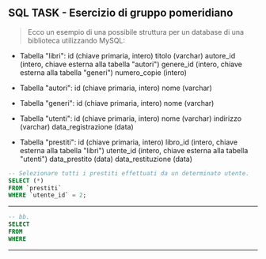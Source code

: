 ## SQL TASK - Esercizio di gruppo pomeridiano

> Ecco un esempio di una possibile struttura per un database di una biblioteca utilizzando MySQL:

- Tabella "libri":
  id (chiave primaria, intero)
  titolo (varchar)
  autore_id (intero, chiave esterna alla tabella "autori")
  genere_id (intero, chiave esterna alla tabella "generi")
  numero_copie (intero)

- Tabella "autori":
  id (chiave primaria, intero)
  nome (varchar)

- Tabella "generi":
  id (chiave primaria, intero)
  nome (varchar)

- Tabella "utenti":
  id (chiave primaria, intero)
  nome (varchar)
  indirizzo (varchar)
  data_registrazione (data)

- Tabella "prestiti":
  id (chiave primaria, intero)
  libro_id (intero, chiave esterna alla tabella "libri")
  utente_id (intero, chiave esterna alla tabella "utenti")
  data_prestito (data)
  data_restituzione (data)

```sql
-- Selezionare tutti i prestiti effettuati da un determinato utente.
SELECT (*)
FROM `prestiti`
WHERE `utente_id` = 2;
```

<hr>

```sql
-- bb.
SELECT
FROM
WHERE
```

<hr>

